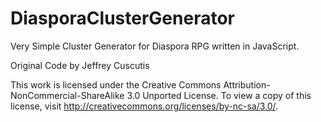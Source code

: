 DiasporaClusterGenerator
========================

Very Simple Cluster Generator for Diaspora RPG written in JavaScript.

Original Code by Jeffrey Cuscutis

This work is licensed under the Creative Commons Attribution-NonCommercial-ShareAlike 3.0 Unported License. To view a copy of this license, visit http://creativecommons.org/licenses/by-nc-sa/3.0/.
